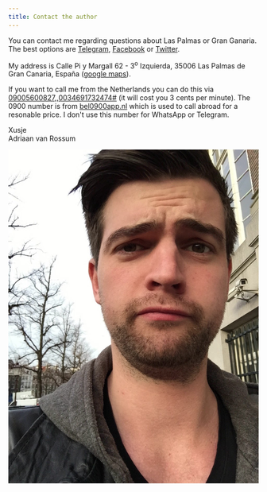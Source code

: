 ```yaml
---
title: Contact the author
---
```


You can contact me regarding questions about Las Palmas or Gran Ganaria. The best options are [Telegram](https://telegram.me/harianus), [Facebook](https://www.facebook.com/adriaanvrossum) or [Twitter](https://twitter.com/harianus).

My address is Calle Pi y Margall 62 - 3<sup>o</sup> <span title="This means 'left' in Spanish">Izquierda</span>, 35006 Las Palmas de Gran Canaria, España ([google maps](https://www.google.com/maps?hl=en&q=Calle+Pi+y+Margall+62,+Las+Palmas)).

If you want to call me from the Netherlands you can do this via <a href="tel:09005600827,,0034691732474#">09005600827,,0034691732474#</a> (it will cost you 3 cents per minute). The 0900 number is from [bel0900app.nl](http://www.bel0900app.nl/) which is used to call abroad for a resonable price. I don't use this number for WhatsApp or Telegram.

Xusje<br>
Adriaan van Rossum

![Adriaan van Rossum](/images/adriaan-van-rossum.jpg)
